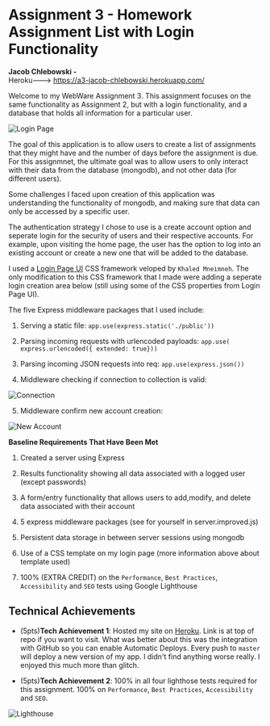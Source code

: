 Assignment 3 - Homework Assignment List with Login Functionality
===

<b>Jacob Chlebowski - </b> <br>
Heroku---> https://a3-jacob-chlebowski.herokuapp.com/  <br>


Welcome to my WebWare Assignment 3. This assignment focuses on the same functionality as Assignment 2, but with a login functionality, and a database that holds all information for a particular user.

![**Login Page**](https://github.com/jacobchlebowski/a3-persistence/blob/main/login.png?raw=true)

The goal of this application is to allow users to create a list of assignments that they might have and the number of days before the assignment is due. For this assignmnet, the ultimate goal was to allow users to only interact with their data from the database (mongodb), and not other data (for different users).

Some challenges I faced upon creation of this application was understanding the functionality of mongodb, and making sure that data can only be accessed by a specific user.


The authentication strategy I chose to use is a create account option and seperate login for the security of users and their respective accounts. For example, upon visiting the home page, the user has the option to log into an existing account or create a new one that will be added to the database.


I used a [Login Page UI](https://speckyboy.com/login-pages-html5-css/) CSS framework veloped by `Khaled Mneimneh`. The only modification to this CSS framework that I made were adding a seperate login creation area below (still using some of the CSS properties from Login Page UI).

The five Express middleware packages that I used include:
1) Serving a static file: `app.use(express.static('./public'))`
2) Parsing incoming requests with urlencoded payloads: `app.use( express.urlencoded({ extended: true}))`
3) Parsing incoming JSON requests into req: `app.use(express.json())`

4) Middleware checking if connection to collection is valid: 

![**Connection**](https://github.com/jacobchlebowski/a3-persistence/blob/main/connection.png?raw=true)


5) Middleware confirm new account creation: 

![**New Account**](https://github.com/jacobchlebowski/a3-persistence/blob/main/new_account.png?raw=true)


**Baseline Requirements That Have Been Met**
1) Created a server using Express
2) Results functionality showing all data associated with a logged user (except passwords)
3) A form/entry functionality that allows users to add,modify, and delete data associated with their account

4) 5 express middleware packages (see for yourself in server.improved.js)
5) Persistent data storage in between server sessions using mongodb
6) Use of a CSS template on my login page (more information above about template used)

7) 100% (EXTRA CREDIT) on the `Performance`, `Best Practices`, `Accessibility` and `SEO` tests using Google Lighthouse



## Technical Achievements
- (5pts)**Tech Achievement 1**: Hosted my site on [Heroku](https://github.com/cs4241-22a/a3-persistence/blob/main/README.md). Link is at top of repo if you want to visit. What was better about this was the integration with GitHub so you can enable Automatic Deploys. Every push to `master` will deploy a new version of my app. I didn't find anything worse really. I enjoyed this much more than glitch. 

- (5pts)**Tech Achievement 2**: 100% in all four lighthose tests required for this assignment. 100% on `Performance`, `Best Practices`, `Accessibility` and `SEO`.

![**Lighthouse**](https://github.com/jacobchlebowski/a3-persistence/blob/main/100%25.png?raw=true)



